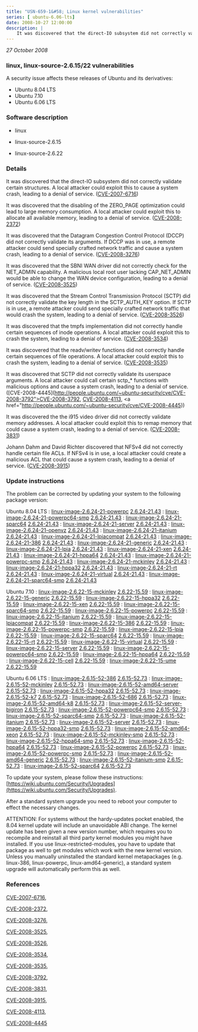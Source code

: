 ```yaml
---
title: "USN-659-1&#58; Linux kernel vulnerabilities"
series: [ ubuntu-6.06-lts]
date: 2008-10-27 12:00:00
description: |
    It was discovered that the direct-IO subsystem did not correctly validate certain structures. A local attacker could exploit this to cause a system crash, leading to a denial of service. ([CVE-2007-6716](http://people.ubuntu.com/~ubuntu-security/cve/CVE-2007-6716))
--- 
```

 
 

*27 October 2008*

### linux, linux-source-2.6.15/22 vulnerabilities

A security issue affects these releases of Ubuntu and its derivatives:

* Ubuntu 8.04 LTS
* Ubuntu 7.10
* Ubuntu 6.06 LTS

### Software description

* linux 

* linux-source-2.6.15 

* linux-source-2.6.22 

### Details

It was discovered that the direct-IO subsystem did not correctly validate certain structures. A local attacker could exploit this to cause a system crash, leading to a denial of service. ([CVE-2007-6716](http://people.ubuntu.com/~ubuntu-security/cve/CVE-2007-6716))

It was discovered that the disabling of the ZERO_PAGE optimization could lead to large memory consumption. A local attacker could exploit this to allocate all available memory, leading to a denial of service. ([CVE-2008-2372](http://people.ubuntu.com/~ubuntu-security/cve/CVE-2008-2372))

It was discovered that the Datagram Congestion Control Protocol (DCCP) did not correctly validate its arguments. If DCCP was in use, a remote attacker could send specially crafted network traffic and cause a system crash, leading to a denial of service. ([CVE-2008-3276](http://people.ubuntu.com/~ubuntu-security/cve/CVE-2008-3276))

It was discovered that the SBNI WAN driver did not correctly check for the NET_ADMIN capability. A malicious local root user lacking CAP_NET_ADMIN would be able to change the WAN device configuration, leading to a denial of service. ([CVE-2008-3525](http://people.ubuntu.com/~ubuntu-security/cve/CVE-2008-3525))

It was discovered that the Stream Control Transmission Protocol (SCTP) did not correctly validate the key length in the SCTP_AUTH_KEY option. If SCTP is in use, a remote attacker could send specially crafted network traffic that would crash the system, leading to a denial of service. ([CVE-2008-3526](http://people.ubuntu.com/~ubuntu-security/cve/CVE-2008-3526))

It was discovered that the tmpfs implementation did not correctly handle certain sequences of inode operations. A local attacker could exploit this to crash the system, leading to a denial of service. ([CVE-2008-3534](http://people.ubuntu.com/~ubuntu-security/cve/CVE-2008-3534))

It was discovered that the readv/writev functions did not correctly handle certain sequences of file operations. A local attacker could exploit this to crash the system, leading to a denial of service. ([CVE-2008-3535](http://people.ubuntu.com/~ubuntu-security/cve/CVE-2008-3535))

It was discovered that SCTP did not correctly validate its userspace arguments. A local attacker could call certain sctp_* functions with malicious options and cause a system crash, leading to a denial of service. ([CVE-2008-4445](http://people.ubuntu.com/~ubuntu-security/cve/CVE-2008-3792">CVE-2008-3792</a>, <a href="http://people.ubuntu.com/~ubuntu-security/cve/CVE-2008-4113">CVE-2008-4113</a>, <a href="http://people.ubuntu.com/~ubuntu-security/cve/CVE-2008-4445))

It was discovered the the i915 video driver did not correctly validate memory addresses. A local attacker could exploit this to remap memory that could cause a system crash, leading to a denial of service. ([CVE-2008-3831](http://people.ubuntu.com/~ubuntu-security/cve/CVE-2008-3831))

Johann Dahm and David Richter discovered that NFSv4 did not correctly handle certain file ACLs. If NFSv4 is in use, a local attacker could create a malicious ACL that could cause a system crash, leading to a denial of service. ([CVE-2008-3915](http://people.ubuntu.com/~ubuntu-security/cve/CVE-2008-3915)) 

### Update instructions

The problem can be corrected by updating your system to the following package version:

Ubuntu 8.04 LTS
 : [linux-image-2.6.24-21-powerpc](https://launchpad.net/ubuntu/+source/linux) <span> [2.6.24-21.43](https://launchpad.net/ubuntu/+source/linux/2.6.24-21.43) </span> 
 : [linux-image-2.6.24-21-powerpc64-smp](https://launchpad.net/ubuntu/+source/linux) <span> [2.6.24-21.43](https://launchpad.net/ubuntu/+source/linux/2.6.24-21.43) </span> 
 : [linux-image-2.6.24-21-sparc64](https://launchpad.net/ubuntu/+source/linux) <span> [2.6.24-21.43](https://launchpad.net/ubuntu/+source/linux/2.6.24-21.43) </span> 
 : [linux-image-2.6.24-21-server](https://launchpad.net/ubuntu/+source/linux) <span> [2.6.24-21.43](https://launchpad.net/ubuntu/+source/linux/2.6.24-21.43) </span> 
 : [linux-image-2.6.24-21-openvz](https://launchpad.net/ubuntu/+source/linux) <span> [2.6.24-21.43](https://launchpad.net/ubuntu/+source/linux/2.6.24-21.43) </span> 
 : [linux-image-2.6.24-21-itanium](https://launchpad.net/ubuntu/+source/linux) <span> [2.6.24-21.43](https://launchpad.net/ubuntu/+source/linux/2.6.24-21.43) </span> 
 : [linux-image-2.6.24-21-lpiacompat](https://launchpad.net/ubuntu/+source/linux) <span> [2.6.24-21.43](https://launchpad.net/ubuntu/+source/linux/2.6.24-21.43) </span> 
 : [linux-image-2.6.24-21-386](https://launchpad.net/ubuntu/+source/linux) <span> [2.6.24-21.43](https://launchpad.net/ubuntu/+source/linux/2.6.24-21.43) </span> 
 : [linux-image-2.6.24-21-generic](https://launchpad.net/ubuntu/+source/linux) <span> [2.6.24-21.43](https://launchpad.net/ubuntu/+source/linux/2.6.24-21.43) </span> 
 : [linux-image-2.6.24-21-lpia](https://launchpad.net/ubuntu/+source/linux) <span> [2.6.24-21.43](https://launchpad.net/ubuntu/+source/linux/2.6.24-21.43) </span> 
 : [linux-image-2.6.24-21-xen](https://launchpad.net/ubuntu/+source/linux) <span> [2.6.24-21.43](https://launchpad.net/ubuntu/+source/linux/2.6.24-21.43) </span> 
 : [linux-image-2.6.24-21-hppa64](https://launchpad.net/ubuntu/+source/linux) <span> [2.6.24-21.43](https://launchpad.net/ubuntu/+source/linux/2.6.24-21.43) </span> 
 : [linux-image-2.6.24-21-powerpc-smp](https://launchpad.net/ubuntu/+source/linux) <span> [2.6.24-21.43](https://launchpad.net/ubuntu/+source/linux/2.6.24-21.43) </span> 
 : [linux-image-2.6.24-21-mckinley](https://launchpad.net/ubuntu/+source/linux) <span> [2.6.24-21.43](https://launchpad.net/ubuntu/+source/linux/2.6.24-21.43) </span> 
 : [linux-image-2.6.24-21-hppa32](https://launchpad.net/ubuntu/+source/linux) <span> [2.6.24-21.43](https://launchpad.net/ubuntu/+source/linux/2.6.24-21.43) </span> 
 : [linux-image-2.6.24-21-rt](https://launchpad.net/ubuntu/+source/linux) <span> [2.6.24-21.43](https://launchpad.net/ubuntu/+source/linux/2.6.24-21.43) </span> 
 : [linux-image-2.6.24-21-virtual](https://launchpad.net/ubuntu/+source/linux) <span> [2.6.24-21.43](https://launchpad.net/ubuntu/+source/linux/2.6.24-21.43) </span> 
 : [linux-image-2.6.24-21-sparc64-smp](https://launchpad.net/ubuntu/+source/linux) <span> [2.6.24-21.43](https://launchpad.net/ubuntu/+source/linux/2.6.24-21.43) </span> 

Ubuntu 7.10
 : [linux-image-2.6.22-15-mckinley](https://launchpad.net/ubuntu/+source/linux-source-2.6.22) <span> [2.6.22-15.59](https://launchpad.net/ubuntu/+source/linux-source-2.6.22/2.6.22-15.59) </span> 
 : [linux-image-2.6.22-15-generic](https://launchpad.net/ubuntu/+source/linux-source-2.6.22) <span> [2.6.22-15.59](https://launchpad.net/ubuntu/+source/linux-source-2.6.22/2.6.22-15.59) </span> 
 : [linux-image-2.6.22-15-hppa32](https://launchpad.net/ubuntu/+source/linux-source-2.6.22) <span> [2.6.22-15.59](https://launchpad.net/ubuntu/+source/linux-source-2.6.22/2.6.22-15.59) </span> 
 : [linux-image-2.6.22-15-xen](https://launchpad.net/ubuntu/+source/linux-source-2.6.22) <span> [2.6.22-15.59](https://launchpad.net/ubuntu/+source/linux-source-2.6.22/2.6.22-15.59) </span> 
 : [linux-image-2.6.22-15-sparc64-smp](https://launchpad.net/ubuntu/+source/linux-source-2.6.22) <span> [2.6.22-15.59](https://launchpad.net/ubuntu/+source/linux-source-2.6.22/2.6.22-15.59) </span> 
 : [linux-image-2.6.22-15-powerpc](https://launchpad.net/ubuntu/+source/linux-source-2.6.22) <span> [2.6.22-15.59](https://launchpad.net/ubuntu/+source/linux-source-2.6.22/2.6.22-15.59) </span> 
 : [linux-image-2.6.22-15-itanium](https://launchpad.net/ubuntu/+source/linux-source-2.6.22) <span> [2.6.22-15.59](https://launchpad.net/ubuntu/+source/linux-source-2.6.22/2.6.22-15.59) </span> 
 : [linux-image-2.6.22-15-lpiacompat](https://launchpad.net/ubuntu/+source/linux-source-2.6.22) <span> [2.6.22-15.59](https://launchpad.net/ubuntu/+source/linux-source-2.6.22/2.6.22-15.59) </span> 
 : [linux-image-2.6.22-15-386](https://launchpad.net/ubuntu/+source/linux-source-2.6.22) <span> [2.6.22-15.59](https://launchpad.net/ubuntu/+source/linux-source-2.6.22/2.6.22-15.59) </span> 
 : [linux-image-2.6.22-15-powerpc-smp](https://launchpad.net/ubuntu/+source/linux-source-2.6.22) <span> [2.6.22-15.59](https://launchpad.net/ubuntu/+source/linux-source-2.6.22/2.6.22-15.59) </span> 
 : [linux-image-2.6.22-15-lpia](https://launchpad.net/ubuntu/+source/linux-source-2.6.22) <span> [2.6.22-15.59](https://launchpad.net/ubuntu/+source/linux-source-2.6.22/2.6.22-15.59) </span> 
 : [linux-image-2.6.22-15-sparc64](https://launchpad.net/ubuntu/+source/linux-source-2.6.22) <span> [2.6.22-15.59](https://launchpad.net/ubuntu/+source/linux-source-2.6.22/2.6.22-15.59) </span> 
 : [linux-image-2.6.22-15-rt](https://launchpad.net/ubuntu/+source/linux-source-2.6.22) <span> [2.6.22-15.59](https://launchpad.net/ubuntu/+source/linux-source-2.6.22/2.6.22-15.59) </span> 
 : [linux-image-2.6.22-15-virtual](https://launchpad.net/ubuntu/+source/linux-source-2.6.22) <span> [2.6.22-15.59](https://launchpad.net/ubuntu/+source/linux-source-2.6.22/2.6.22-15.59) </span> 
 : [linux-image-2.6.22-15-server](https://launchpad.net/ubuntu/+source/linux-source-2.6.22) <span> [2.6.22-15.59](https://launchpad.net/ubuntu/+source/linux-source-2.6.22/2.6.22-15.59) </span> 
 : [linux-image-2.6.22-15-powerpc64-smp](https://launchpad.net/ubuntu/+source/linux-source-2.6.22) <span> [2.6.22-15.59](https://launchpad.net/ubuntu/+source/linux-source-2.6.22/2.6.22-15.59) </span> 
 : [linux-image-2.6.22-15-hppa64](https://launchpad.net/ubuntu/+source/linux-source-2.6.22) <span> [2.6.22-15.59](https://launchpad.net/ubuntu/+source/linux-source-2.6.22/2.6.22-15.59) </span> 
 : [linux-image-2.6.22-15-cell](https://launchpad.net/ubuntu/+source/linux-source-2.6.22) <span> [2.6.22-15.59](https://launchpad.net/ubuntu/+source/linux-source-2.6.22/2.6.22-15.59) </span> 
 : [linux-image-2.6.22-15-ume](https://launchpad.net/ubuntu/+source/linux-source-2.6.22) <span> [2.6.22-15.59](https://launchpad.net/ubuntu/+source/linux-source-2.6.22/2.6.22-15.59) </span> 

Ubuntu 6.06 LTS
 : [linux-image-2.6.15-52-386](https://launchpad.net/ubuntu/+source/linux-source-2.6.15) <span> [2.6.15-52.73](https://launchpad.net/ubuntu/+source/linux-source-2.6.15/2.6.15-52.73) </span> 
 : [linux-image-2.6.15-52-mckinley](https://launchpad.net/ubuntu/+source/linux-source-2.6.15) <span> [2.6.15-52.73](https://launchpad.net/ubuntu/+source/linux-source-2.6.15/2.6.15-52.73) </span> 
 : [linux-image-2.6.15-52-amd64-server](https://launchpad.net/ubuntu/+source/linux-source-2.6.15) <span> [2.6.15-52.73](https://launchpad.net/ubuntu/+source/linux-source-2.6.15/2.6.15-52.73) </span> 
 : [linux-image-2.6.15-52-hppa32](https://launchpad.net/ubuntu/+source/linux-source-2.6.15) <span> [2.6.15-52.73](https://launchpad.net/ubuntu/+source/linux-source-2.6.15/2.6.15-52.73) </span> 
 : [linux-image-2.6.15-52-k7](https://launchpad.net/ubuntu/+source/linux-source-2.6.15) <span> [2.6.15-52.73](https://launchpad.net/ubuntu/+source/linux-source-2.6.15/2.6.15-52.73) </span> 
 : [linux-image-2.6.15-52-686](https://launchpad.net/ubuntu/+source/linux-source-2.6.15) <span> [2.6.15-52.73](https://launchpad.net/ubuntu/+source/linux-source-2.6.15/2.6.15-52.73) </span> 
 : [linux-image-2.6.15-52-amd64-k8](https://launchpad.net/ubuntu/+source/linux-source-2.6.15) <span> [2.6.15-52.73](https://launchpad.net/ubuntu/+source/linux-source-2.6.15/2.6.15-52.73) </span> 
 : [linux-image-2.6.15-52-server-bigiron](https://launchpad.net/ubuntu/+source/linux-source-2.6.15) <span> [2.6.15-52.73](https://launchpad.net/ubuntu/+source/linux-source-2.6.15/2.6.15-52.73) </span> 
 : [linux-image-2.6.15-52-powerpc64-smp](https://launchpad.net/ubuntu/+source/linux-source-2.6.15) <span> [2.6.15-52.73](https://launchpad.net/ubuntu/+source/linux-source-2.6.15/2.6.15-52.73) </span> 
 : [linux-image-2.6.15-52-sparc64-smp](https://launchpad.net/ubuntu/+source/linux-source-2.6.15) <span> [2.6.15-52.73](https://launchpad.net/ubuntu/+source/linux-source-2.6.15/2.6.15-52.73) </span> 
 : [linux-image-2.6.15-52-itanium](https://launchpad.net/ubuntu/+source/linux-source-2.6.15) <span> [2.6.15-52.73](https://launchpad.net/ubuntu/+source/linux-source-2.6.15/2.6.15-52.73) </span> 
 : [linux-image-2.6.15-52-server](https://launchpad.net/ubuntu/+source/linux-source-2.6.15) <span> [2.6.15-52.73](https://launchpad.net/ubuntu/+source/linux-source-2.6.15/2.6.15-52.73) </span> 
 : [linux-image-2.6.15-52-hppa32-smp](https://launchpad.net/ubuntu/+source/linux-source-2.6.15) <span> [2.6.15-52.73](https://launchpad.net/ubuntu/+source/linux-source-2.6.15/2.6.15-52.73) </span> 
 : [linux-image-2.6.15-52-amd64-xeon](https://launchpad.net/ubuntu/+source/linux-source-2.6.15) <span> [2.6.15-52.73](https://launchpad.net/ubuntu/+source/linux-source-2.6.15/2.6.15-52.73) </span> 
 : [linux-image-2.6.15-52-mckinley-smp](https://launchpad.net/ubuntu/+source/linux-source-2.6.15) <span> [2.6.15-52.73](https://launchpad.net/ubuntu/+source/linux-source-2.6.15/2.6.15-52.73) </span> 
 : [linux-image-2.6.15-52-hppa64-smp](https://launchpad.net/ubuntu/+source/linux-source-2.6.15) <span> [2.6.15-52.73](https://launchpad.net/ubuntu/+source/linux-source-2.6.15/2.6.15-52.73) </span> 
 : [linux-image-2.6.15-52-hppa64](https://launchpad.net/ubuntu/+source/linux-source-2.6.15) <span> [2.6.15-52.73](https://launchpad.net/ubuntu/+source/linux-source-2.6.15/2.6.15-52.73) </span> 
 : [linux-image-2.6.15-52-powerpc](https://launchpad.net/ubuntu/+source/linux-source-2.6.15) <span> [2.6.15-52.73](https://launchpad.net/ubuntu/+source/linux-source-2.6.15/2.6.15-52.73) </span> 
 : [linux-image-2.6.15-52-powerpc-smp](https://launchpad.net/ubuntu/+source/linux-source-2.6.15) <span> [2.6.15-52.73](https://launchpad.net/ubuntu/+source/linux-source-2.6.15/2.6.15-52.73) </span> 
 : [linux-image-2.6.15-52-amd64-generic](https://launchpad.net/ubuntu/+source/linux-source-2.6.15) <span> [2.6.15-52.73](https://launchpad.net/ubuntu/+source/linux-source-2.6.15/2.6.15-52.73) </span> 
 : [linux-image-2.6.15-52-itanium-smp](https://launchpad.net/ubuntu/+source/linux-source-2.6.15) <span> [2.6.15-52.73](https://launchpad.net/ubuntu/+source/linux-source-2.6.15/2.6.15-52.73) </span> 
 : [linux-image-2.6.15-52-sparc64](https://launchpad.net/ubuntu/+source/linux-source-2.6.15) <span> [2.6.15-52.73](https://launchpad.net/ubuntu/+source/linux-source-2.6.15/2.6.15-52.73) </span> 

To update your system, please follow these instructions: [https://wiki.ubuntu.com/Security/Upgrades](https://wiki.ubuntu.com/Security/Upgrades).

After a standard system upgrade you need to reboot your computer to effect the necessary changes.

ATTENTION: For systems without the hardy-updates pocket enabled, the 8.04 kernel update will include an unavoidable ABI change. The kernel update has been given a new version number, which requires you to recompile and reinstall all third party kernel modules you might have installed. If you use linux-restricted-modules, you have to update that package as well to get modules which work with the new kernel version. Unless you manually uninstalled the standard kernel metapackages (e.g. linux-386, linux-powerpc, linux-amd64-generic), a standard system upgrade will automatically perform this as well. 

### References

 
 [CVE-2007-6716](http://people.ubuntu.com/~ubuntu-security/cve/CVE-2007-6716), 

 [CVE-2008-2372](http://people.ubuntu.com/~ubuntu-security/cve/CVE-2008-2372), 

 [CVE-2008-3276](http://people.ubuntu.com/~ubuntu-security/cve/CVE-2008-3276), 

 [CVE-2008-3525](http://people.ubuntu.com/~ubuntu-security/cve/CVE-2008-3525), 

 [CVE-2008-3526](http://people.ubuntu.com/~ubuntu-security/cve/CVE-2008-3526), 

 [CVE-2008-3534](http://people.ubuntu.com/~ubuntu-security/cve/CVE-2008-3534), 

 [CVE-2008-3535](http://people.ubuntu.com/~ubuntu-security/cve/CVE-2008-3535), 

 [CVE-2008-3792](http://people.ubuntu.com/~ubuntu-security/cve/CVE-2008-3792), 

 [CVE-2008-3831](http://people.ubuntu.com/~ubuntu-security/cve/CVE-2008-3831), 

 [CVE-2008-3915](http://people.ubuntu.com/~ubuntu-security/cve/CVE-2008-3915), 

 [CVE-2008-4113](http://people.ubuntu.com/~ubuntu-security/cve/CVE-2008-4113), 

 [CVE-2008-4445](http://people.ubuntu.com/~ubuntu-security/cve/CVE-2008-4445)
 

